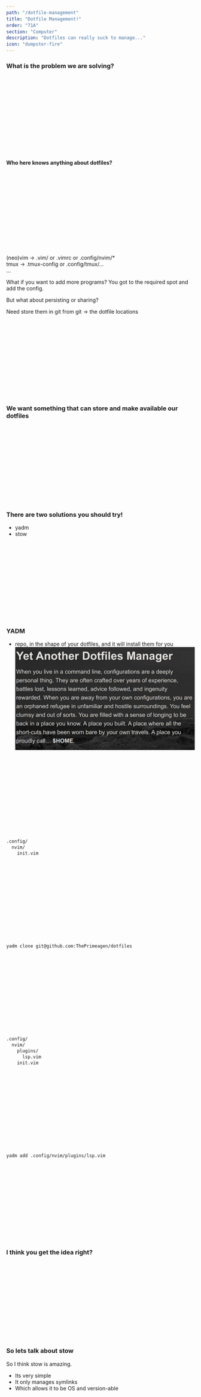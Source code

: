 ```yaml
---
path: "/dotfile-management"
title: "Dotfile Management!"
order: "71A"
section: "Computer"
description: "Dotfiles can really suck to manage..."
icon: "dumpster-fire"
---
```


### What is the problem we are solving?

<br />
<br />
<br />
<br />
<br />
<br />
<br />
<br />
<br />
<br />
<br />
<br />

#### Who here knows anything about dotfiles?

<br />
<br />
<br />
<br />
<br />
<br />
<br />
<br />
<br />
<br />
<br />
<br />

(neo)vim -> .vim/ or .vimrc or .config/nvim/\* <br />
tmux     -> .tmux-config or .config/tmux/...  <br />
...  <br />

What if you want to add more programs?  You got to the required spot and add
the config.

But what about persisting or sharing?

Need store them in git
from git -> the dotfile locations

<br />
<br />
<br />
<br />
<br />
<br />
<br />
<br />
<br />
<br />
<br />
<br />

### We want something that can store and make available our dotfiles

<br />
<br />
<br />
<br />
<br />
<br />
<br />
<br />
<br />
<br />
<br />
<br />

### There are two solutions you should try!
* yadm
* stow

<br />
<br />
<br />
<br />
<br />
<br />
<br />
<br />
<br />
<br />
<br />
<br />

### YADM
* repo, in the shape of your dotfiles, and it will install them for you
![YADM HomePage](./images/yadm.png)

<br />
<br />
<br />
<br />
<br />
<br />
<br />
<br />
<br />
<br />
<br />
<br />

```
.config/
  nvim/
    init.vim
```

<br />
<br />
<br />
<br />
<br />
<br />
<br />
<br />
<br />
<br />
<br />
<br />

```
yadm clone git@github.com:ThePrimeagen/dotfiles
```

<br />
<br />
<br />
<br />
<br />
<br />
<br />
<br />
<br />
<br />
<br />
<br />

```
.config/
  nvim/
    plugins/
      lsp.vim
    init.vim
```

<br />
<br />
<br />
<br />
<br />
<br />
<br />
<br />
<br />
<br />
<br />
<br />

```
yadm add .config/nvim/plugins/lsp.vim
```

<br />
<br />
<br />
<br />
<br />
<br />
<br />
<br />
<br />
<br />
<br />
<br />

### I think you get the idea right?

<br />
<br />
<br />
<br />
<br />
<br />
<br />
<br />
<br />
<br />
<br />
<br />

### So lets talk about stow
So I think stow is amazing.
* Its very simple
* It only manages symlinks
* Which allows it to be OS and version-able

<br />
<br />
<br />
<br />
<br />
<br />
<br />
<br />
<br />
<br />
<br />
<br />

### To install and follow along
```
sudo apt install stow
```

```
brew install stow
```

<br />
<br />
<br />
<br />
<br />
<br />
<br />
<br />
<br />
<br />
<br />
<br />

### lets do some very basic examples

<br />
<br />
<br />
<br />
<br />
<br />
<br />
<br />
<br />
<br />
<br />
<br />

### lets do some very basic examples

<br />
<br />
<br />
<br />
<br />
<br />
<br />
<br />
<br />
<br />
<br />
<br />

### Examples I should cover
* Simple example
* Up leveling the symlink
* Removing Stow'd items
* Collisions

